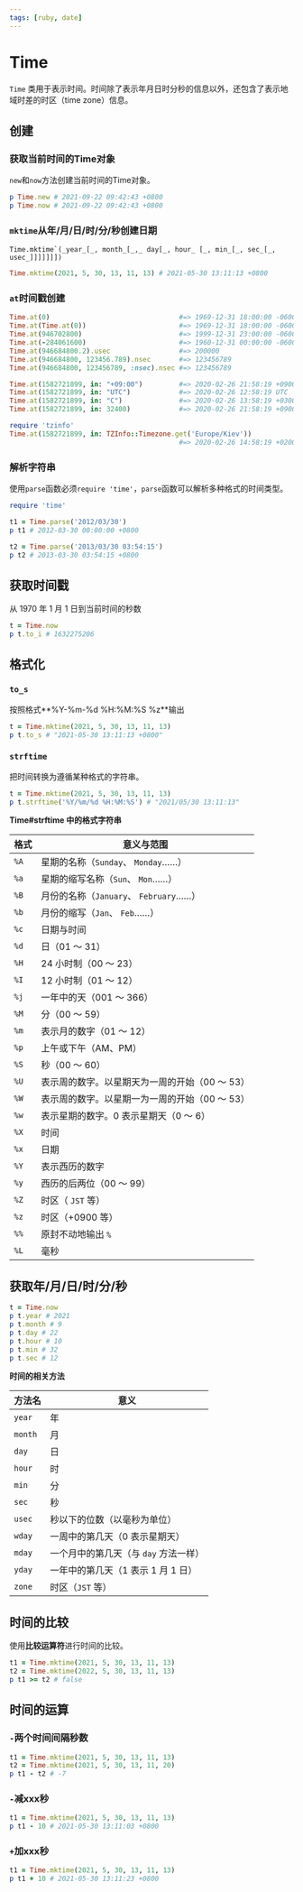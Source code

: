 ```yaml
---
tags: [ruby, date]
---
```


# Time

`Time` 类用于表示时间。时间除了表示年月日时分秒的信息以外，还包含了表示地域时差的时区（time zone）信息。

## 创建

### 获取当前时间的Time对象

`new`和`now`方法创建当前时间的Time对象。

```ruby
p Time.new # 2021-09-22 09:42:43 +0800
p Time.now # 2021-09-22 09:42:43 +0800
```

### `mktime`从年/月/日/时/分/秒创建日期

```
Time.mktime`(_year_[_, month_[_,_ day[_, hour_ [_, min_[_, sec_[_, usec_]]]]]]])
```

```ruby
Time.mktime(2021, 5, 30, 13, 11, 13) # 2021-05-30 13:11:13 +0800
```

### `at`时间戳创建

```ruby
Time.at(0)                                #=> 1969-12-31 18:00:00 -0600
Time.at(Time.at(0))                       #=> 1969-12-31 18:00:00 -0600
Time.at(946702800)                        #=> 1999-12-31 23:00:00 -0600
Time.at(-284061600)                       #=> 1960-12-31 00:00:00 -0600
Time.at(946684800.2).usec                 #=> 200000
Time.at(946684800, 123456.789).nsec       #=> 123456789
Time.at(946684800, 123456789, :nsec).nsec #=> 123456789

Time.at(1582721899, in: "+09:00")         #=> 2020-02-26 21:58:19 +0900
Time.at(1582721899, in: "UTC")            #=> 2020-02-26 12:58:19 UTC
Time.at(1582721899, in: "C")              #=> 2020-02-26 13:58:19 +0300
Time.at(1582721899, in: 32400)            #=> 2020-02-26 21:58:19 +0900

require 'tzinfo'
Time.at(1582721899, in: TZInfo::Timezone.get('Europe/Kiev'))
                                          #=> 2020-02-26 14:58:19 +0200
```

### 解析字符串

使用`parse`函数必须`require 'time'`，`parse`函数可以解析多种格式的时间类型。

```ruby
require 'time'

t1 = Time.parse('2012/03/30')
p t1 # 2012-03-30 00:00:00 +0800

t2 = Time.parse('2013/03/30 03:54:15')
p t2 # 2013-03-30 03:54:15 +0800
```

## 获取时间戳

从 1970 年 1 月 1 日到当前时间的秒数

```ruby
t = Time.now
p t.to_i # 1632275206
```

## 格式化

### `to_s`

按照格式**%Y-%m-%d %H:%M:%S %z**输出

```ruby
t = Time.mktime(2021, 5, 30, 13, 11, 13)
p t.to_s # "2021-05-30 13:11:13 +0800"
```

### `strftime`

把时间转换为遵循某种格式的字符串。

```ruby
t = Time.mktime(2021, 5, 30, 13, 11, 13)
p t.strftime('%Y/%m/%d %H:%M:%S') # "2021/05/30 13:11:13"
```

**Time#strftime 中的格式字符串**

| 格式 | 意义与范围                                     |
| ---- | ---------------------------------------------- |
| `%A` | 星期的名称（`Sunday`、 `Monday`……）            |
| `%a` | 星期的缩写名称（`Sun`、 `Mon`……）              |
| `%B` | 月份的名称（`January`、 `February`……）         |
| `%b` | 月份的缩写（`Jan`、 `Feb`……）                  |
| `%c` | 日期与时间                                     |
| `%d` | 日（01 ～ 31）                                 |
| `%H` | 24 小时制（00 ～ 23）                          |
| `%I` | 12 小时制（01 ～ 12）                          |
| `%j` | 一年中的天（001 ～ 366）                       |
| `%M` | 分（00 ～ 59）                                 |
| `%m` | 表示月的数字（01 ～ 12）                       |
| `%p` | 上午或下午（AM、PM）                           |
| `%S` | 秒（00 ～ 60）                                 |
| `%U` | 表示周的数字。以星期天为一周的开始（00 ～ 53） |
| `%W` | 表示周的数字。以星期一为一周的开始（00 ～ 53） |
| `%w` | 表示星期的数字。0 表示星期天（0 ～ 6）         |
| `%X` | 时间                                           |
| `%x` | 日期                                           |
| `%Y` | 表示西历的数字                                 |
| `%y` | 西历的后两位（00 ～ 99）                       |
| `%Z` | 时区（ `JST` 等）                              |
| `%z` | 时区（+0900 等）                               |
| `%%` | 原封不动地输出 `%`                             |
| `%L` | 毫秒                                           |

## 获取年/月/日/时/分/秒

```ruby
t = Time.now
p t.year # 2021
p t.month # 9
p t.day # 22
p t.hour # 10
p t.min # 32
p t.sec # 12
```

**时间的相关方法**

| 方法名  | 意义                                  |
| ------- | ------------------------------------- |
| `year`  | 年                                    |
| `month` | 月                                    |
| `day`   | 日                                    |
| `hour`  | 时                                    |
| `min`   | 分                                    |
| `sec`   | 秒                                    |
| `usec`  | 秒以下的位数（以毫秒为单位）          |
| `wday`  | 一周中的第几天（0 表示星期天）        |
| `mday`  | 一个月中的第几天（与 `day` 方法一样） |
| `yday`  | 一年中的第几天（1 表示 1 月 1 日）    |
| `zone`  | 时区（`JST` 等）                      |

## 时间的比较

使用**比较运算符**进行时间的比较。

```ruby
t1 = Time.mktime(2021, 5, 30, 13, 11, 13)
t2 = Time.mktime(2022, 5, 30, 13, 11, 13)
p t1 >= t2 # false
```

## 时间的运算

### `-`两个时间间隔秒数

```ruby
t1 = Time.mktime(2021, 5, 30, 13, 11, 13)
t2 = Time.mktime(2021, 5, 30, 13, 11, 20)
p t1 - t2 # -7
```

### `-`减xxx秒

```ruby
t1 = Time.mktime(2021, 5, 30, 13, 11, 13)
p t1 - 10 # 2021-05-30 13:11:03 +0800
```

### `+`加xxx秒

```ruby
t1 = Time.mktime(2021, 5, 30, 13, 11, 13)
p t1 + 10 # 2021-05-30 13:11:23 +0800
```































